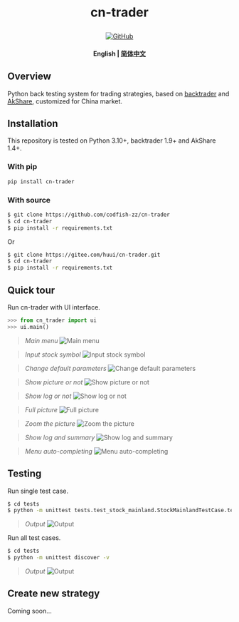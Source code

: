 <!---
# Copyright 2020-present, BigFish (huui1998@163.com).
#
# Licensed under the Apache License, Version 2.0 (the "License");
# you may not use this file except in compliance with the License.
# You may obtain a copy of the License at
#
#     http://www.apache.org/licenses/LICENSE-2.0
#
# Unless required by applicable law or agreed to in writing, software
# distributed under the License is distributed on an "AS IS" BASIS,
# WITHOUT WARRANTIES OR CONDITIONS OF ANY KIND, either express or implied.
# See the License for the specific language governing permissions and
# limitations under the License.
-->

<h1 align="center">
    <p>cn-trader</p>
</h1>

<p align="center">
    <a href="https://gitee.com/huui/cn-trader/blob/master/LICENSE">
        <img alt="GitHub" src="https://huui1998.pythonanywhere.com/admin/uploads/cn-trader/license.svg?color=blue">
    </a>
</p>

<h4 align="center">
    <p>
        <b>English</b> |
        <a href="https://gitee.com/huui/cn-trader/blob/master/README_zh-hans.md">简体中文</a>
</h4>

## Overview

Python back testing system for trading strategies, based on [backtrader](https://www.backtrader.com) and [AkShare](https://www.akshare.xyz), customized for China market.

## Installation

This repository is tested on Python 3.10+, backtrader 1.9+ and AkShare 1.4+.

### With pip

```bash
pip install cn-trader
```

### With source

```bash
$ git clone https://github.com/codfish-zz/cn-trader
$ cd cn-trader
$ pip install -r requirements.txt
```

Or

```bash
$ git clone https://gitee.com/huui/cn-trader.git
$ cd cn-trader
$ pip install -r requirements.txt
```

## Quick tour

Run cn-trader with UI interface.

```python
>>> from cn_trader import ui
>>> ui.main()
```

> _Main menu_ ![Main menu](https://huui1998.pythonanywhere.com/admin/uploads/cn-trader/main_menu.png)

> _Input stock symbol_ ![Input stock symbol](https://huui1998.pythonanywhere.com/admin/uploads/cn-trader/input_stock_symbol.png)

> _Change default parameters_ ![Change default parameters](https://huui1998.pythonanywhere.com/admin/uploads/cn-trader/change_default_params.png)

> _Show picture or not_ ![Show picture or not](https://huui1998.pythonanywhere.com/admin/uploads/cn-trader/show_picture_or_not.png)

> _Show log or not_ ![Show log or not](https://huui1998.pythonanywhere.com/admin/uploads/cn-trader/show_log_or_not.png)

> _Full picture_ ![Full picture](https://huui1998.pythonanywhere.com/admin/uploads/cn-trader/plotting_full.png)

> _Zoom the picture_ ![Zoom the picture](https://huui1998.pythonanywhere.com/admin/uploads/cn-trader/plotting_section.png)

> _Show log and summary_ ![Show log and summary](https://huui1998.pythonanywhere.com/admin/uploads/cn-trader/show_output.png)

> _Menu auto-completing_ ![Menu auto-completing](https://huui1998.pythonanywhere.com/admin/uploads/cn-trader/menu_completing.png)

## Testing

Run single test case.

```bash
$ cd tests
$ python -m unittest tests.test_stock_mainland.StockMainlandTestCase.test_strategy_check_sma_cross
```

> _Output_ ![Output](https://huui1998.pythonanywhere.com/admin/uploads/cn-trader/unit_test_single.png)

Run all test cases.

```bash
$ cd tests
$ python -m unittest discover -v
```

> _Output_ ![Output](https://huui1998.pythonanywhere.com/admin/uploads/cn-trader/unit_test_all.png)

## Create new strategy

Coming soon...

